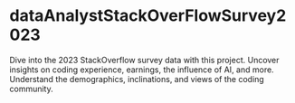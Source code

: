 # dataAnalystStackOverFlowSurvey2023
Dive into the 2023 StackOverflow survey data with this project. Uncover insights on coding experience, earnings, the influence of AI, and more. Understand the demographics, inclinations, and views of the coding community.
